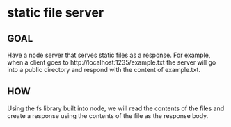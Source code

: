 # static file server

## GOAL

Have a node server that serves static files as a response. For example, when a client goes to http://localhost:1235/example.txt the server will go into a public directory and respond with the content of example.txt.

## HOW

Using the fs library built into node, we will read the contents of the files and create a response using the contents of the file as the response body. 